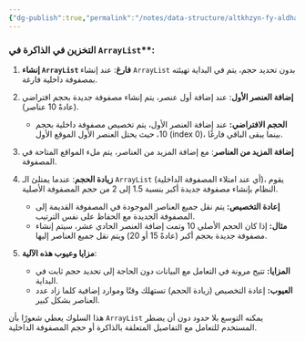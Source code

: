 ```yaml
---
{"dg-publish":true,"permalink":"/notes/data-structure/altkhzyn-fy-aldhakrt-array-list/"}
---
```


### التخزين في الذاكرة في `ArrayList`**:

1. **إنشاء `ArrayList` فارغ**:
   عند إنشاء `ArrayList` بدون تحديد حجم، يتم في البداية تهيئته بمصفوفة داخلية فارغة.

2. **إضافة العنصر الأول**:
   عند إضافة أول عنصر، يتم إنشاء مصفوفة جديدة بحجم افتراضي (عادةً 10 عناصر).  
   - **الحجم الافتراضي:** عند إضافة العنصر الأول، يتم تخصيص مصفوفة داخلية بحجم 10، حيث يحتل العنصر الأول الموقع الأول (index 0)، بينما يبقى الباقي فارغًا.

3. **إضافة المزيد من العناصر**:
   مع إضافة المزيد من العناصر، يتم ملء المواقع المتاحة في المصفوفة.

4. **زيادة الحجم**:
   عندما يمتلئ الـ `ArrayList` (أي عند امتلاء المصفوفة الداخلية)، يقوم النظام بإنشاء مصفوفة جديدة أكبر بنسبة 1.5 إلى 2 من حجم المصفوفة الأصلية.  
   - **إعادة التخصيص:** يتم نقل جميع العناصر الموجودة في المصفوفة القديمة إلى المصفوفة الجديدة مع الحفاظ على نفس الترتيب.
   - **مثال:** إذا كان الحجم الأصلي 10 وتمت إضافة العنصر الحادي عشر، سيتم إنشاء مصفوفة جديدة بحجم أكبر (عادةً 15 أو 20) ويتم نقل جميع العناصر إليها.

5. **مزايا وعيوب هذه الآلية**:
   - **المزايا:** تتيح مرونة في التعامل مع البيانات دون الحاجة إلى تحديد حجم ثابت في البداية.
   - **العيوب:** إعادة التخصيص (زيادة الحجم) تستهلك وقتًا وموارد إضافية كلما زاد عدد العناصر بشكل كبير.

هذا السلوك يعطي شعورًا بأن `ArrayList` يمكنه التوسع بلا حدود دون أن يضطر المستخدم للتعامل مع التفاصيل المتعلقة بالذاكرة أو حجم المصفوفة الداخلية.